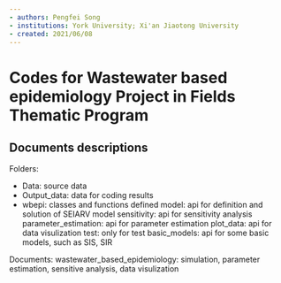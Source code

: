 ```yaml
---
- authors: Pengfei Song
- institutions: York University; Xi'an Jiaotong University
- created: 2021/06/08
---
```

# Codes for  Wastewater based epidemiology Project in Fields Thematic  Program

## Documents descriptions

Folders:
- Data: source data
- Output_data: data for coding results
- wbepi: classes and functions defined
        model: api for definition and solution of SEIARV model
        sensitivity: api for sensitivity analysis
        parameter_estimation: api for parameter estimation
        plot_data: api for data visulization
        test: only for test
        basic_models: api for some basic models, such as SIS, SIR
  
Documents:
wastewater_based_epidemiology: simulation, parameter estimation,
                              sensitive analysis, data visulization